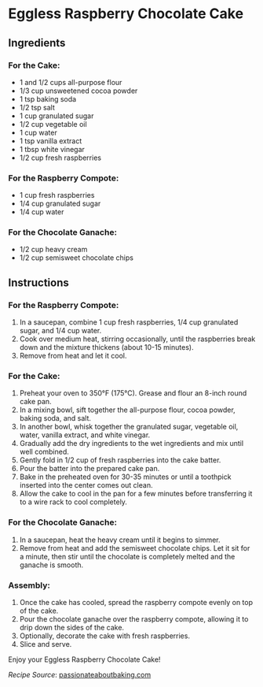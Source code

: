 # Eggless Raspberry Chocolate Cake

## Ingredients

### For the Cake:
- 1 and 1/2 cups all-purpose flour
- 1/3 cup unsweetened cocoa powder
- 1 tsp baking soda
- 1/2 tsp salt
- 1 cup granulated sugar
- 1/2 cup vegetable oil
- 1 cup water
- 1 tsp vanilla extract
- 1 tbsp white vinegar
- 1/2 cup fresh raspberries

### For the Raspberry Compote:
- 1 cup fresh raspberries
- 1/4 cup granulated sugar
- 1/4 cup water

### For the Chocolate Ganache:
- 1/2 cup heavy cream
- 1/2 cup semisweet chocolate chips

## Instructions

### For the Raspberry Compote:

1. In a saucepan, combine 1 cup fresh raspberries, 1/4 cup granulated sugar, and 1/4 cup water.
2. Cook over medium heat, stirring occasionally, until the raspberries break down and the mixture thickens (about 10-15 minutes).
3. Remove from heat and let it cool.

### For the Cake:

1. Preheat your oven to 350°F (175°C). Grease and flour an 8-inch round cake pan.
2. In a mixing bowl, sift together the all-purpose flour, cocoa powder, baking soda, and salt.
3. In another bowl, whisk together the granulated sugar, vegetable oil, water, vanilla extract, and white vinegar.
4. Gradually add the dry ingredients to the wet ingredients and mix until well combined.
5. Gently fold in 1/2 cup of fresh raspberries into the cake batter.
6. Pour the batter into the prepared cake pan.
7. Bake in the preheated oven for 30-35 minutes or until a toothpick inserted into the center comes out clean.
8. Allow the cake to cool in the pan for a few minutes before transferring it to a wire rack to cool completely.

### For the Chocolate Ganache:

1. In a saucepan, heat the heavy cream until it begins to simmer.
2. Remove from heat and add the semisweet chocolate chips. Let it sit for a minute, then stir until the chocolate is completely melted and the ganache is smooth.

### Assembly:

1. Once the cake has cooled, spread the raspberry compote evenly on top of the cake.
2. Pour the chocolate ganache over the raspberry compote, allowing it to drip down the sides of the cake.
3. Optionally, decorate the cake with fresh raspberries.
4. Slice and serve.

Enjoy your Eggless Raspberry Chocolate Cake!

*Recipe Source*: [passionateaboutbaking.com](https://passionateaboutbaking.com/eggless-raspberry-chocolate-cake/)
